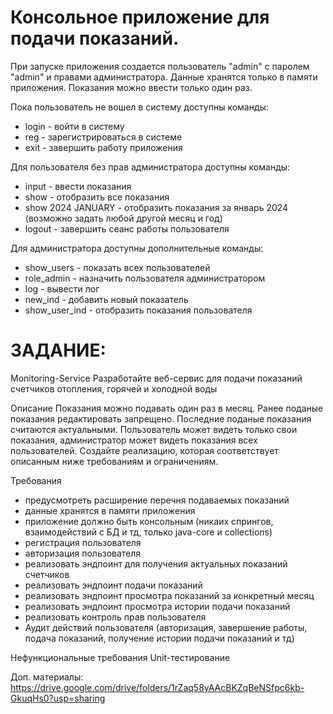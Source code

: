 # Консольное приложение для подачи показаний.
При запуске приложения создается пользователь "admin" с паролем "admin" и правами администратора.
Данные хранятся только в памяти приложения.
Показания можно ввести только один раз.

Пока пользователь не вошел в систему доступны команды: 
+ login - войти в систему
+ reg   - зарегистрироваться в системе
+ exit  - завершить работу приложения

Для пользователя без прав администратора доступны команды:
+ input             - ввести показания
+ show              - отобразить все показания
+ show 2024 JANUARY - отобразить показания за январь 2024 (возможно задать любой другой месяц и год)
+ logout            - завершить сеанс работы пользователя

Для администратора доступны дополнительные команды:
+ show_users    - показать всех пользователей
+ role_admin    - назначить пользователя администратором
+ log           - вывести лог
+ new_ind       - добавить новый показатель
+ show_user_ind - отобразить показания пользователя


# ЗАДАНИЕ:
Monitoring-Service
Разработайте веб-сервис для подачи показаний счетчиков отопления, горячей и холодной воды

Описание
Показания можно подавать один раз в месяц.
Ранее поданые показания редактировать запрещено.
Последние поданые показания считаются актуальными.
Пользователь может видеть только свои показания, администратор может видеть показания всех пользователей.
Создайте реализацию, которая соответствует описанным ниже требованиям и ограничениям.

Требования
- предусмотреть расширение перечня подаваемых показаний
- данные хранятся в памяти приложения
- приложение должно быть консольным (никаих спрингов, взаимодействий с БД и тд, только java-core и collections)
- регистрация пользователя
- авторизация пользователя
- реализовать эндпоинт для получения актуальных показаний счетчиков
- реализовать эндпоинт подачи показаний
- реализовать эндпоинт просмотра показаний за конкретный месяц
- реализовать эндпоинт просмотра истории подачи показаний
- реализовать контроль прав пользователя
- Аудит действий пользователя (авторизация, завершение работы, подача показаний, получение истории подачи показаний и тд)

Нефункциональные требования
Unit-тестирование

Доп. материалы: https://drive.google.com/drive/folders/1rZaq58yAAcBKZqBeNSfpc6kb-GkuqHs0?usp=sharing
